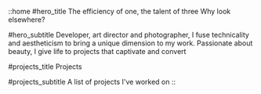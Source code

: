 ---
---

::home
#hero_title
The efficiency of one, the talent of three
Why look elsewhere?

#hero_subtitle
Developer, art director and photographer, I fuse technicality and aestheticism to bring a unique dimension 
to my work. Passionate about beauty, I give life to projects that captivate and convert

#projects_title
Projects

#projects_subtitle
A list of projects I've worked on
::

